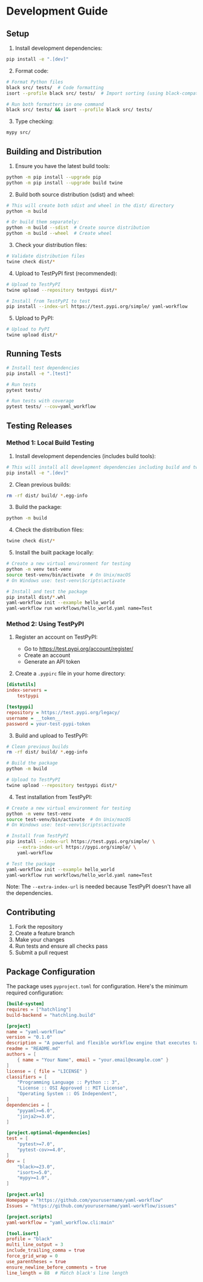 # Development Guide

## Setup

1. Install development dependencies:
```bash
pip install -e ".[dev]"
```

2. Format code:
```bash
# Format Python files
black src/ tests/  # Code formatting
isort --profile black src/ tests/  # Import sorting (using black-compatible settings)

# Run both formatters in one command
black src/ tests/ && isort --profile black src/ tests/
```

3. Type checking:
```bash
mypy src/
```

## Building and Distribution

1. Ensure you have the latest build tools:
```bash
python -m pip install --upgrade pip
python -m pip install --upgrade build twine
```

2. Build both source distribution (sdist) and wheel:
```bash
# This will create both sdist and wheel in the dist/ directory
python -m build

# Or build them separately:
python -m build --sdist  # Create source distribution
python -m build --wheel  # Create wheel
```

3. Check your distribution files:
```bash
# Validate distribution files
twine check dist/*
```

4. Upload to TestPyPI first (recommended):
```bash
# Upload to TestPyPI
twine upload --repository testpypi dist/*

# Install from TestPyPI to test
pip install --index-url https://test.pypi.org/simple/ yaml-workflow
```

5. Upload to PyPI:
```bash
# Upload to PyPI
twine upload dist/*
```

## Running Tests

```bash
# Install test dependencies
pip install -e ".[test]"

# Run tests
pytest tests/

# Run tests with coverage
pytest tests/ --cov=yaml_workflow
```

## Testing Releases

### Method 1: Local Build Testing

1. Install development dependencies (includes build tools):
```bash
# This will install all development dependencies including build and twine
pip install -e ".[dev]"
```

2. Clean previous builds:
```bash
rm -rf dist/ build/ *.egg-info
```

3. Build the package:
```bash
python -m build
```

4. Check the distribution files:
```bash
twine check dist/*
```

5. Install the built package locally:
```bash
# Create a new virtual environment for testing
python -m venv test-venv
source test-venv/bin/activate  # On Unix/macOS
# On Windows use: test-venv\Scripts\activate

# Install and test the package
pip install dist/*.whl
yaml-workflow init --example hello_world
yaml-workflow run workflows/hello_world.yaml name=Test
```

### Method 2: Using TestPyPI

1. Register an account on TestPyPI:
   - Go to https://test.pypi.org/account/register/
   - Create an account
   - Generate an API token

2. Create a `.pypirc` file in your home directory:
```ini
[distutils]
index-servers =
    testpypi

[testpypi]
repository = https://test.pypi.org/legacy/
username = __token__
password = your-test-pypi-token
```

3. Build and upload to TestPyPI:
```bash
# Clean previous builds
rm -rf dist/ build/ *.egg-info

# Build the package
python -m build

# Upload to TestPyPI
twine upload --repository testpypi dist/*
```

4. Test installation from TestPyPI:
```bash
# Create a new virtual environment for testing
python -m venv test-venv
source test-venv/bin/activate  # On Unix/macOS
# On Windows use: test-venv\Scripts\activate

# Install from TestPyPI
pip install --index-url https://test.pypi.org/simple/ \
    --extra-index-url https://pypi.org/simple/ \
    yaml-workflow

# Test the package
yaml-workflow init --example hello_world
yaml-workflow run workflows/hello_world.yaml name=Test
```

Note: The `--extra-index-url` is needed because TestPyPI doesn't have all the dependencies.

## Contributing

1. Fork the repository
2. Create a feature branch
3. Make your changes
4. Run tests and ensure all checks pass
5. Submit a pull request

## Package Configuration

The package uses `pyproject.toml` for configuration. Here's the minimum required configuration:

```toml
[build-system]
requires = ["hatchling"]
build-backend = "hatchling.build"

[project]
name = "yaml-workflow"
version = "0.1.0"
description = "A powerful and flexible workflow engine that executes tasks defined in YAML configuration files"
readme = "README.md"
authors = [
    { name = "Your Name", email = "your.email@example.com" }
]
license = { file = "LICENSE" }
classifiers = [
    "Programming Language :: Python :: 3",
    "License :: OSI Approved :: MIT License",
    "Operating System :: OS Independent",
]
dependencies = [
    "pyyaml>=6.0",
    "jinja2>=3.0",
]

[project.optional-dependencies]
test = [
    "pytest>=7.0",
    "pytest-cov>=4.0",
]
dev = [
    "black>=23.0",
    "isort>=5.0",
    "mypy>=1.0",
]

[project.urls]
Homepage = "https://github.com/yourusername/yaml-workflow"
Issues = "https://github.com/yourusername/yaml-workflow/issues"

[project.scripts]
yaml-workflow = "yaml_workflow.cli:main"

[tool.isort]
profile = "black"
multi_line_output = 3
include_trailing_comma = true
force_grid_wrap = 0
use_parentheses = true
ensure_newline_before_comments = true
line_length = 88  # Match black's line length
``` 